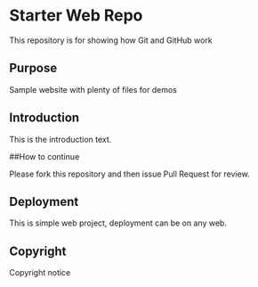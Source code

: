# Starter Web Repo

This repository is for showing how Git and GitHub work

## Purpose

Sample website with plenty of files for demos

## Introduction
This is the introduction text.

##How to continue

Please fork this repository and then issue Pull Request for review.

## Deployment
This is simple web project, deployment can be on any web.

## Copyright

Copyright notice
